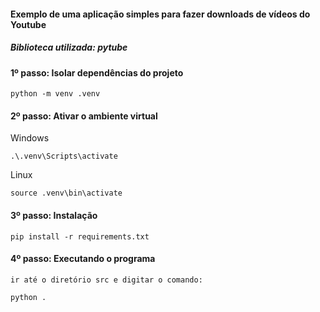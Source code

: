 #### Exemplo de uma aplicação simples para fazer downloads de vídeos do Youtube

##### Biblioteca utilizada: pytube

#### 1º passo: Isolar dependências do projeto

    python -m venv .venv


#### 2º passo: Ativar o ambiente virtual

Windows

    .\.venv\Scripts\activate


Linux

    source .venv\bin\activate


#### 3º passo: Instalação

    pip install -r requirements.txt


#### 4º passo: Executando o programa

    ir até o diretório src e digitar o comando:

    python .
